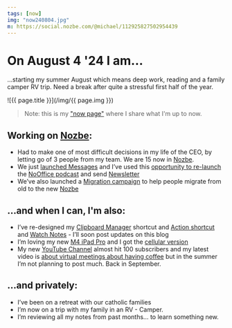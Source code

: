 ```yaml
---
tags: [now]
img: "now240804.jpg"
m: https://social.nozbe.com/@michael/112925827502954439
---
```


# On August 4 '24 I am…

…starting my summer August which means deep work, reading and a family camper RV trip. Need a break after quite a stressful first half of the year.

<!--More-->

![{{ page.title }}](/img/{{ page.img }})

> Note: this is my ["now page"](/now) where I share what I'm up to now.

## Working on [Nozbe][n]:

* Had to make one of most difficult decisions in my life of the CEO, by letting go of 3 people from my team. We are 15 now in [Nozbe][n].
* We just [launched Messages](/messages) and I’ve used this [opportunity to re-launch](/noofficefm-47) the [NoOffice podcast](/noofficefm) and send [Newsletter](/news-messages)
* We’ve also launched a [Migration campaign](https://nozbe.com/migration?c=michaelteam) to help people migrate from old to the new [Nozbe][n]

## …and when I can, I'm also:

* I’ve re-designed my [Clipboard Manager](/clipboard) shortcut and [Action shortcut](/action) and [Watch Notes](/watchnotes) - I’ll soon post updates on this blog
* I’m loving my new [M4 iPad Pro](/ipadm4) and I got the [cellular version](/cellular)
* My new [YouTube Channel](/channel) almost hit 100 subscribers and my latest video is [about virtual meetings about having coffee](/coffee) but in the summer I’m not planning to post much. Back in September.

## …and privately:

* I’ve been on a retreat with our catholic families
* I’m now on a trip with my family in an RV - Camper.
* I’m reviewing all my notes from past months… to learn something new.


[n]: https://michael.gratis/nozbe
[np]: https://michael.gratis/nozbepersonal